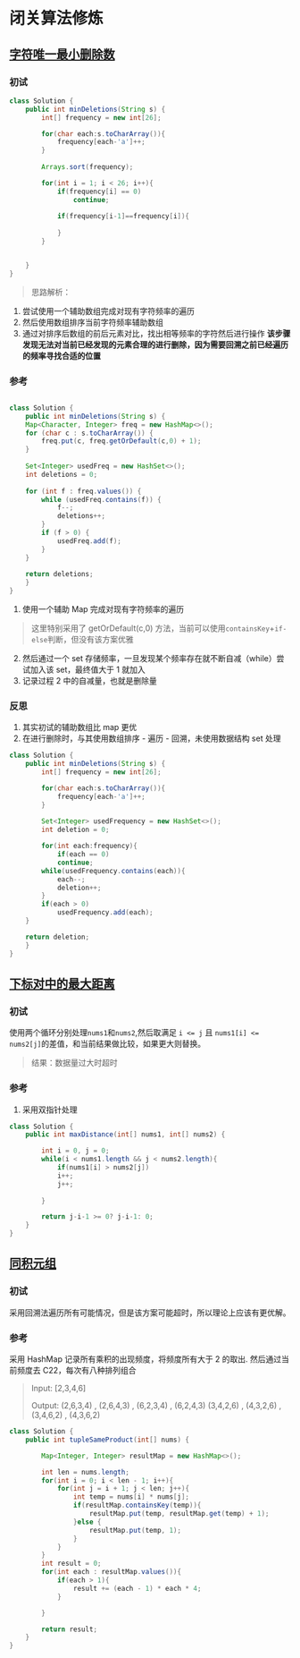 # 闭关算法修炼

## [字符唯一最小删除数](https://leetcode.cn/problems/minimum-deletions-to-make-character-frequencies-unique/submissions/)

### 初试

```java
class Solution {
    public int minDeletions(String s) {
        int[] frequency = new int[26];

        for(char each:s.toCharArray()){
            frequency[each-'a']++;
        }
        
        Arrays.sort(frequency);

        for(int i = 1; i < 26; i++){
            if(frequency[i] == 0)
                continue;
            
            if(frequency[i-1]==frequency[i]){
                
            }
        }


    }
}

```

>思路解析：

1. 尝试使用一个辅助数组完成对现有字符频率的遍历
2. 然后使用数组排序当前字符频率辅助数组
3. 通过对排序后数组的前后元素对比，找出相等频率的字符然后进行操作
**该步骤发现无法对当前已经发现的元素合理的进行删除，因为需要回溯之前已经遍历的频率寻找合适的位置**

### 参考

```java

class Solution {
    public int minDeletions(String s) {
    Map<Character, Integer> freq = new HashMap<>();
    for (char c : s.toCharArray()) {
        freq.put(c, freq.getOrDefault(c,0) + 1);
    }
    
    Set<Integer> usedFreq = new HashSet<>();
    int deletions = 0;
    
    for (int f : freq.values()) {
        while (usedFreq.contains(f)) {
            f--;
            deletions++;
        }
        if (f > 0) {
            usedFreq.add(f);
        }
    }
    
    return deletions;
    }
}
```

1. 使用一个辅助 Map 完成对现有字符频率的遍历
>这里特别采用了 getOrDefault(c,0) 方法，当前可以使用`containsKey`+`if-else`判断，但没有该方案优雅
2. 然后通过一个 set 存储频率，一旦发现某个频率存在就不断自减（while）尝试加入该 set，最终值大于 1 就加入
3. 记录过程 2 中的自减量，也就是删除量

### 反思

1. 其实初试的辅助数组比 map 更优
2. 在进行删除时，与其使用数组排序 - 遍历 - 回溯，未使用数据结构 set 处理

```java
class Solution {
    public int minDeletions(String s) {
        int[] frequency = new int[26];

        for(char each:s.toCharArray()){
            frequency[each-'a']++;
        }
        
        Set<Integer> usedFrequency = new HashSet<>();
        int deletion = 0;

        for(int each:frequency){
            if(each == 0)
            continue;
        while(usedFrequency.contains(each)){
            each--;
            deletion++;
        }
        if(each > 0)
            usedFrequency.add(each);
    }

    return deletion;
    }
}
```

## [下标对中的最大距离](https://leetcode.cn/problems/maximum-distance-between-a-pair-of-values/description/)

### 初试

使用两个循环分别处理`nums1`和`nums2`,然后取满足
`i <= j` 且 `nums1[i] <= nums2[j]`的差值，和当前结果做比较，如果更大则替换。

>结果：数据量过大时超时

### 参考

1. 采用双指针处理

```java
class Solution {
    public int maxDistance(int[] nums1, int[] nums2) {

        int i = 0, j = 0;
        while(i < nums1.length && j < nums2.length){
            if(nums1[i] > nums2[j])
            i++;
            j++;
            
        }

        return j-i-1 >= 0? j-i-1: 0;
    }
}


```

## [同积元组](https://leetcode.cn/problems/tuple-with-same-product/)

### 初试

采用回溯法遍历所有可能情况，但是该方案可能超时，所以理论上应该有更优解。

### 参考

采用 HashMap 记录所有乘积的出现频度，将频度所有大于 2 的取出.
然后通过当前频度去 C22，每次有八种排列组合

> Input:  [2,3,4,6] 
>
> Output:  (2,6,3,4) , (2,6,4,3) , (6,2,3,4) , (6,2,4,3) (3,4,2,6) , (4,3,2,6) , (3,4,6,2) , (4,3,6,2)


```java
class Solution {
    public int tupleSameProduct(int[] nums) {

        Map<Integer, Integer> resultMap = new HashMap<>();

        int len = nums.length;
        for(int i = 0; i < len - 1; i++){
            for(int j = i + 1; j < len; j++){
                int temp = nums[i] * nums[j];
                if(resultMap.containsKey(temp)){
                    resultMap.put(temp, resultMap.get(temp) + 1);
                }else {
                    resultMap.put(temp, 1);
                }
            }
        }
        int result = 0;
        for(int each : resultMap.values()){
            if(each > 1){
                result += (each - 1) * each * 4;
            }

        }

        return result;
    }
}
```